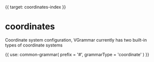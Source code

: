{{ target: coordinates-index }}

# coordinates

Coordinate system configuration, VGrammar currently has two built-in types of coordinate systems

{{ use: common-grammar(
    prefix = '#',
    grammarType = 'coordinate'
) }}
